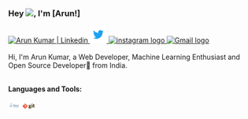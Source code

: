 
### Hey <img src="https://github.com/TheDudeThatCode/TheDudeThatCode/blob/master/Assets/Hi.gif"  width="23px">, I'm [Arun!]
 
 
<a href="https://www.linkedin.com/in/arun-kumar-cs/">
  <img src="https://github.com/TheDudeThatCode/TheDudeThatCode/blob/master/Assets/Linkedin.svg" alt="Arun Kumar | Linkedin" width="34px">
</a>
<a href="https://twitter.com/arunstwt">
  <img src="https://raw.githubusercontent.com/Delta456/Delta456/master/img/twitter.png" alt="twitter logo" width="34">
</a>

<a href="https://www.instagram.com/arun01_kumar/">
<img src="https://github.com/TheDudeThatCode/TheDudeThatCode/blob/master/Assets/Instagram.svg" alt="instagram logo" width="34px"> 
</a>
 
<a href="mailto:arun9650@gmail.com">
  <img src="https://github.com/TheDudeThatCode/TheDudeThatCode/blob/master/Assets/Gmail.svg" alt="Gmail logo" width="38px">
</a>
</br>
<br>
Hi, I'm Arun Kumar, a Web Developer, Machine Learning Enthusiast and Open Source Developer🚀 from India.</br>
<br>


**Languages and Tools:**

<code><img height="25" src="https://raw.githubusercontent.com/github/explore/80688e429a7d4ef2fca1e82350fe8e3517d3494d/topics/java/java.png"></code>
<code><img height="25" src="https://raw.githubusercontent.com/github/explore/80688e429a7d4ef2fca1e82350fe8e3517d3494d/topics/git/git.png"></code>


